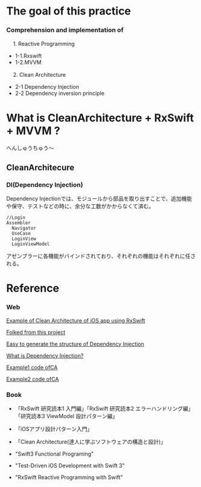 
#  The goal of this practice
### Comprehension and implementation of

　   1. Reactive Programming
    
 - 1-1.Rxswift
 - 1-2.MVVM
   
　   2. Clean Architecture
    
 - 2-1 Dependency Injection  
 - 2-2 Dependency inversion principle


  
# What is CleanArchitecture + RxSwift + MVVM ?

へんしゅうちゅう〜

## CleanArchitecure

### DI(Dependency Injection)
   Dependency Injectionでは、モジュールから部品を取り出すことで、追加機能や保守、テストなどの時に、余分な工数がかからなくて済む。
```
//Login
Assembler
  Navigator
  UseCase
  LoginView
  LoginViewModel
```
アゼンブラーに各機能がバインドされており、それぞれの機能はそれぞれに任される。


# Reference
### Web
[Example of Clean Architecture of iOS app using RxSwift](https://github.com/sergdort/CleanArchitectureRxSwift)

[Folked from this project](https://github.com/tuan188/MGCleanArchitecture)

[Easy to generate the structure of Dependency Injection](https://github.com/tuan188/MGiGen)

[What is Dependency Injection?](https://medium.com/makingtuenti/dependency-injection-in-swift-part-1-236fddad144a)

[Example1 code ofCA](https://github.com/peaks-cc/iOS_architecture_samplecode)

[Example2 code ofCA](https://github.com/koutalou/iOS-CleanArchitecture)

### Book
- 「RxSwift 研究読本1 入門編」「RxSwift 研究読本2 エラーハンドリング編」「研究読本3 ViewModel 設計パターン編」　

- 「iOSアプリ設計パターン入門」

- 「Clean Architecture(達人に学ぶソフトウェアの構造と設計)」

- "Swift3 Functional Programing"

- "Test-Driven iOS Development with Swift 3"

- "RxSwift Reactive Programming with Swift"

